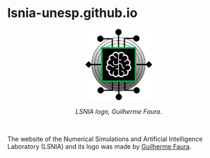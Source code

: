 # lsnia-unesp.github.io
<p align="center">
  <img src="lsnialogo.svg" width=30% heigth=30% alt="LSNIA logo, Guilherme Faura">
</p>

<p align="center"><em>LSNIA logo, Guilherme Faura.</em></p>

<br>

The website of the Numerical Simulations and Artificial Intelligence Laboratory (LSNIA) and its logo was made by <a href="https://github.com/GuilhermeIsNotUnix">Guilherme Faura</a>.
